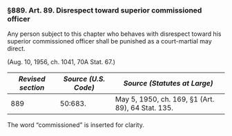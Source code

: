 ### §889. Art. 89. Disrespect toward superior commissioned officer ###

Any person subject to this chapter who behaves with disrespect toward his superior commissioned officer shall be punished as a court-martial may direct.

(Aug. 10, 1956, ch. 1041, 70A Stat. 67.)

|*Revised section*|*Source (U.S. Code)*|          *Source (Statutes at Large)*           |
|-----------------|--------------------|-------------------------------------------------|
|       889       |      50:683.       |May 5, 1950, ch. 169, §1 (Art. 89), 64 Stat. 135.|

The word “commissioned” is inserted for clarity.